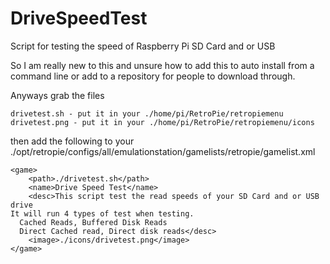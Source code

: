 # DriveSpeedTest
Script for testing the speed of Raspberry Pi SD Card and or USB

So I am really new to this and unsure how to add this to auto install from a command line or add to a repository for people to download through.

Anyways grab the files
```
drivetest.sh - put it in your ./home/pi/RetroPie/retropiemenu
drivetest.png - put it in your ./home/pi/RetroPie/retropiemenu/icons
```
then add the following to your ./opt/retropie/configs/all/emulationstation/gamelists/retropie/gamelist.xml
```
<game>
    <path>./drivetest.sh</path>
    <name>Drive Speed Test</name>
    <desc>This script test the read speeds of your SD Card and or USB drive
It will run 4 types of test when testing.
  Cached Reads, Buffered Disk Reads
  Direct Cached read, Direct disk reads</desc>
    <image>./icons/drivetest.png</image>
</game>
```
